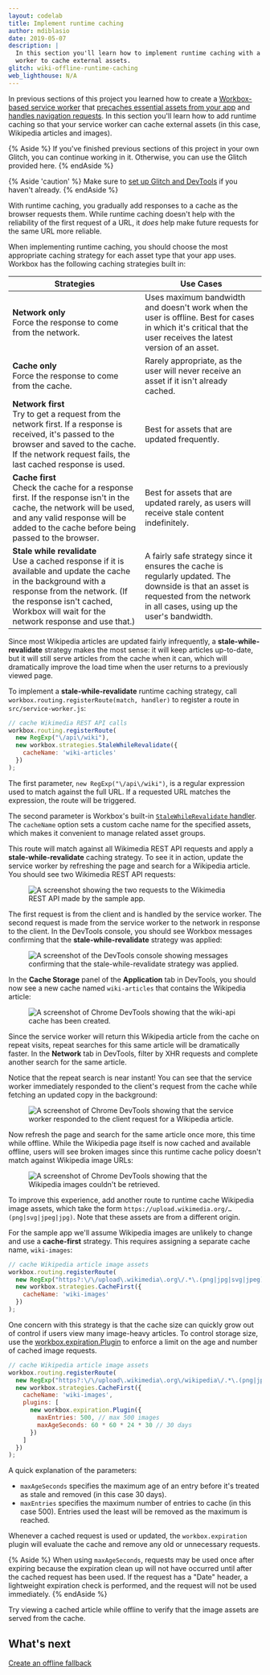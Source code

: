 ```yaml
---
layout: codelab
title: Implement runtime caching
author: mdiblasio
date: 2019-05-07
description: |
  In this section you'll learn how to implement runtime caching with a service
  worker to cache external assets.
glitch: wiki-offline-runtime-caching
web_lighthouse: N/A
---
```


In previous sections of this project you learned how to create a
[Workbox-based service worker](../codelab-reliability-register-service-worker/)
that [precaches essential assets from your app](../codelab-reliability-precaching/)
and [handles navigation requests](/codelab-reliability-handle-nav-requests/).
In this section you'll learn how to add runtime caching so that your service
worker can cache external assets (in this case, Wikipedia articles and images).

{% Aside %}
If you've finished previous sections of this project in your own Glitch, you
can continue working in it. Otherwise, you can use the Glitch provided here.
{% endAside %}

{% Aside 'caution' %}
Make sure to [set up Glitch and DevTools](../codelab-reliability-setup/) if you
haven't already.
{% endAside %}

With runtime caching, you gradually add responses to a cache as the browser
requests them. While runtime caching doesn't help with the reliability of the
first request of a URL, it _does_ help make future requests for the same URL
more reliable.

When implementing runtime caching, you should choose the most appropriate
caching strategy for each asset type that your app uses. Workbox has the
following caching strategies built in:

| Strategies | Use Cases |
|---------------------------------------------------------------------------------------------------------------------------------------------------------------------------------------------------------------------------------------|----------------------------------------------------------------------------------------------------------------------------------------------------------------------------------|
| __Network only__<br>Force the response to come from the network. | Uses maximum bandwidth and doesn't work when the user is offline. Best for cases in which it's critical that the user receives the latest version of an asset. |
| __Cache only__<br>Force the response to come from the cache. | Rarely appropriate, as the user will never receive an asset if it isn't already cached. |
| __Network first__<br>Try to get a request from the network first. If a response is received, it's passed to the browser and saved to the cache. If the network request fails, the last cached response is used. | Best for assets that are updated frequently. |
| __Cache first__<br>Check the cache for a response first. If the response isn't in the cache, the network will be used, and any valid response will be added to the cache before being passed to the browser. | Best for assets that are updated rarely, as users will receive stale content indefinitely. |
| __Stale while revalidate__<br>Use a cached response if it is available and update the cache in the background with a response from the network. (If the response isn't cached, Workbox will wait for the network response and use that.) | A fairly safe strategy since it ensures the cache is regularly updated. The downside is that an asset is requested from the network in all cases, using up the user's bandwidth. |                                  |

Since most Wikipedia articles are updated fairly infrequently, a
__stale-while-revalidate__ strategy makes the most sense: it will keep articles
up-to-date, but it will still serve articles from the cache when it can, which
will dramatically improve the load time when the user returns to a previously
viewed page.

To implement a __stale-while-revalidate__ runtime caching strategy, call
`workbox.routing.registerRoute(match, handler)` to register a route in
`src/service-worker.js`:

```js
// cache Wikimedia REST API calls
workbox.routing.registerRoute(
  new RegExp("\/api\/wiki"),
  new workbox.strategies.StaleWhileRevalidate({
    cacheName: 'wiki-articles'
  })
);
```

The first parameter, `new RegExp("\/api\/wiki")`, is a regular expression used
to match against the full URL. If a requested URL matches the expression, the
route will be triggered.

The second parameter is Workbox's built-in
[`StaleWhileRevalidate` handler](https://developers.google.com/web/tools/workbox/modules/workbox-strategies#stale-while-revalidate).
The `cacheName` option sets a custom cache name for the specified assets, which
makes it convenient to manage related asset groups.

This route will match against all Wikimedia REST API requests and apply a
__stale-while-revalidate__ caching strategy. To see it in action, update the
service worker by refreshing the page and search for a Wikipedia article. You
should see two Wikimedia REST API requests:

<figure class="w-figure w-figure--center">
  <img class="w-screenshot" src="./wiki-api-requests.png" alt="A screenshot
  showing the two requests to the Wikimedia REST API made by the sample app.">
</figure>

The first request is from the client and is handled by the service worker. The
second request is made from the service worker to the network in response to
the client. In the DevTools console, you should see Workbox messages confirming
that the __stale-while-revalidate__ strategy was applied:

<figure class="w-figure w-figure--center">
  <img class="w-screenshot" src="./stale-while-revalidate.png" alt="A
  screenshot of the DevTools console showing messages confirming that the
  stale-while-revalidate strategy was applied.">
</figure>

In the __Cache Storage__ panel of the __Application__ tab in DevTools, you
should now see a new cache named `wiki-articles` that contains the Wikipedia
article:

<figure class="w-figure w-figure--center">
  <img class="w-screenshot" src="./wiki-api-cache.png" alt="A screenshot
  of Chrome DevTools showing that the wiki-api cache has been created.">
</figure>

Since the service worker will return this Wikipedia article from the cache on
repeat visits, repeat searches for this same article will be dramatically
faster. In the __Network__ tab in DevTools, filter by XHR requests and complete
another search for the same article.

Notice that the repeat search is near instant! You can see that the service
worker immediately responded to the client's request from the cache while
fetching an updated copy in the background:

<figure class="w-figure w-figure--center">
  <img class="w-screenshot" src="./service-worker-responds.png" alt="A
  screenshot of Chrome DevTools showing that the service worker responded to
  the client request for a Wikipedia article.">
</figure>

Now refresh the page and search for the same article once more, this time while
offline. While the Wikipedia page itself is now cached and available offline,
users will see broken images since this runtime cache policy doesn't match
against Wikipedia image URLs:

<figure class="w-figure w-figure--center">
  <img class="w-screenshot" src="./broken-images.png" alt="A screenshot
  of Chrome DevTools showing that the Wikipedia images couldn't be retrieved.">
</figure>

To improve this experience, add another route to runtime cache Wikipedia image
assets, which take the form `https://upload.wikimedia.org/…(png|svg|jpeg|jpg)`.
Note that these assets are from a different origin.

<!-- TODO (mdiblasio): add information about different origins / CORS -->

For the sample app we'll assume Wikipedia images are unlikely to change and use
a __cache-first__ strategy. This requires assigning a separate cache name,
`wiki-images`:

```js
// cache Wikipedia article image assets
workbox.routing.registerRoute(
  new RegExp("https?:\/\/upload\.wikimedia\.org\/.*\.(png|jpg|svg|jpeg)$"),
  new workbox.strategies.CacheFirst({
    cacheName: 'wiki-images'
  })
);
```

One concern with this strategy is that the cache size can quickly grow out of
control if users view many image-heavy articles. To control storage size, use
the [workbox.expiration.Plugin](https://developers.google.com/web/tools/workbox/reference-docs/latest/workbox.expiration.Plugin)
to enforce a limit on the age and number of cached image requests.

```js
// cache Wikipedia article image assets
workbox.routing.registerRoute(
  new RegExp("https?:\/\/upload\.wikimedia\.org\/wikipedia\/.*\.(png|jpg|svg|jpeg)$", "i"),
  new workbox.strategies.CacheFirst({
    cacheName: 'wiki-images',
    plugins: [
      new workbox.expiration.Plugin({
        maxEntries: 500, // max 500 images
        maxAgeSeconds: 60 * 60 * 24 * 30 // 30 days
      })
    ]
  })
);
```

A quick explanation of the parameters:
+  `maxAgeSeconds` specifies the maximum age of an entry before it's treated as
   stale and removed (in this case 30 days).
+  `maxEntries` specifies the maximum number of entries to cache (in this case
   500). Entries used the least will be removed as the maximum is reached.

Whenever a cached request is used or updated, the `workbox.expiration`
plugin will evaluate the cache and remove any old or unnecessary requests.

{% Aside %}
When using `maxAgeSeconds`, requests may be used once after expiring because the
expiration clean up will not have occurred until after the cached request has
been used. If the request has a "Date" header, a lightweight expiration
check is performed, and the request will not be used immediately.
{% endAside %}

Try viewing a cached article while offline to verify that the image assets are
served from the cache.

## What's next
[Create an offline fallback](../codelab-reliability-offline-fallback/)
